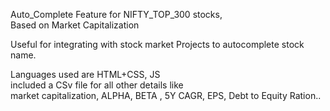 Auto_Complete Feature for NIFTY_TOP_300 stocks, <br> Based on Market Capitalization

Useful for integrating with stock market Projects to autocomplete stock name.

Languages used are HTML+CSS, JS <br>
included a CSv file for all other details like <br>
market capitalization, ALPHA, BETA , 5Y CAGR, EPS, Debt to Equity Ration..